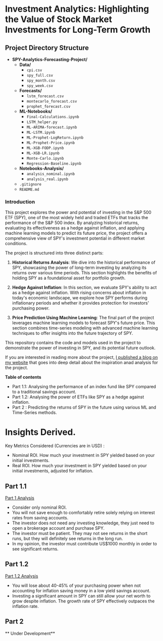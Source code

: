 # Investment Analytics: Highlighting the Value of Stock Market Investments for Long-Term Growth

## Project Directory Structure

- **SPY-Analytics-Forecasting-Project/**
  - **Data/**
    - `cpi.csv`
    - `spy_full.csv`
    - `spy_month.csv`
    - `spy_week.csv`
  - **Forecasts/**
    - `lstm_forecast.csv`
    - `montecarlo_forecast.csv`
    - `prophet_forecast.csv`
  - **ML-Notebooks/**
    - `Final-Calculations.ipynb`
    - `LSTM_helper.py`
    - `ML-ARIMA-forecast.ipynb`
    - `ML-LSTM.ipynb`
    - `ML-Prophet-LogReturn.ipynb`
    - `ML-Prophet-Price.ipynb`
    - `ML-XGB-FODP.ipynb`
    - `ML-XGB-LR.ipynb`
    - `Monte-Carlo.ipynb`
    - `Regression-Baseline.ipynb`
  - **Notebooks-Analysis/**
    - `analysis_nominal.ipynb`
    - `analysis_real.ipynb`
  - `.gitignore`
  - `README.md`

### **Introduction**

This project explores the power and potential of investing in the S&P 500 ETF (SPY), one of the most widely held and traded ETFs that tracks the performance of the S&P 500 index. By analyzing historical returns, evaluating its effectiveness as a hedge against inflation, and applying machine learning models to predict its future price, the project offers a comprehensive view of SPY's investment potential in different market conditions.

The project is structured into three distinct parts:

1. **Historical Returns Analysis**: 
   We dive into the historical performance of SPY, showcasing the power of long-term investing by analyzing its returns over various time periods. This section highlights the benefits of holding SPY as a foundational asset for portfolio growth.

2. **Hedge Against Inflation**: 
   In this section, we evaluate SPY's ability to act as a hedge against inflation. With rising concerns about inflation in today's economic landscape, we explore how SPY performs during inflationary periods and whether it provides protection for investors' purchasing power.

3. **Price Prediction Using Machine Learning**: 
   The final part of the project leverages machine learning models to forecast SPY's future price. This section combines time-series modeling with advanced machine learning techniques to offer insights into the future trajectory of SPY.

This repository contains the code and models used in the project to demonstrate the power of investing in SPY, and its potential future outlook.

If you are interested in reading more about the project, [I published a blog on my website](https://www.notion.so/chan-dinghao/Investment-Analytics-Highlighting-the-Value-of-Stock-Market-Investments-for-Long-Term-Growth-7e6f10bafb9640c9bb8706fe32cd0ba0) that goes into deep detail about the inspiration anad analysis for the project.

**Table of contents**
- Part 1.1: Analysing the performance of an index fund like SPY compared to a traditional savings account.
- Part 1.2: Analysing the power of ETFs like SPY as a hedge against inflation.
- Part 2 : Predicting the returns of SPY in the future using various ML and Time-Series methods.

# Insights Derived. 
Key Metrics Considered (Currencies are in USD) :
- Nominal ROI. How much your investment in SPY yielded based on your initial investments.
- Real ROI. How much your investment in SPY yielded based on your initial investments, adjusted for inflation.
## Part 1.1 
[Part 1 Analysis](https://chan-dinghao.notion.site/Part-1-1-Yielding-Significant-Returns-10120b01262d4acf88637f0bc6bd3c03?pvs=4)
- Consider only nominal ROI.  
- You will not save enough to comfortably retire solely relying on interest rates from saving accounts.
- The investor does not need any investing knowledge, they just need to open a brokerage account and purchase SPY.
- The investor must be patient. They may not see returns in the short runs, but they will definitely see  returns in the long run.
- In my opinion, the investor must contribute US$1000 monthly in order to see significant returns.
## Part 1.2
[Part 1.2 Analysis](https://chan-dinghao.notion.site/Part-1-2-Hedging-Against-Inflation-624736b7e8c6406aa239529ce2ed8d4c?pvs=74)
- You will lose about 40-45% of your purchasing power when not accounting for inflation saving money in a low yield savings account.
- Investing a significant amount in SPY can still allow your net worth to grow despite inflation. The growth rate of SPY effectively outpaces the inflation rate.
## Part 2
** Under Development**
